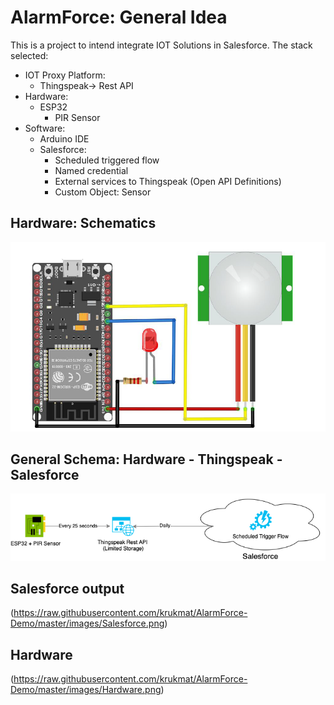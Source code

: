 # AlarmForce: General Idea

This is a project to intend integrate IOT Solutions in Salesforce. The stack selected:
* IOT Proxy Platform:
    * Thingspeak-> Rest API
*  Hardware:
    * ESP32
         * PIR Sensor
* Software:         
    * Arduino IDE
    * Salesforce:
         * Scheduled triggered flow
         * Named credential
         * External services to Thingspeak (Open API Definitions)
         * Custom Object: Sensor

##  Hardware: Schematics
![Schematics](https://raw.githubusercontent.com/krukmat/AlarmForce-Demo/master/images/AlarmForce%20-%20Schematics.png)

## General Schema: Hardware - Thingspeak - Salesforce
![Schematics](https://raw.githubusercontent.com/krukmat/AlarmForce-Demo/master/Untitled%20Diagram.png)

## Salesforce output  
(https://raw.githubusercontent.com/krukmat/AlarmForce-Demo/master/images/Salesforce.png)

## Hardware
(https://raw.githubusercontent.com/krukmat/AlarmForce-Demo/master/images/Hardware.png)